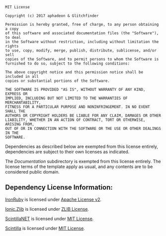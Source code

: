 ```
MIT License

Copyright (c) 2017 aphadeon & Glitchfinder

Permission is hereby granted, free of charge, to any person obtaining a copy
of this software and associated documentation files (the "Software"), to deal
in the Software without restriction, including without limitation the rights
to use, copy, modify, merge, publish, distribute, sublicense, and/or sell
copies of the Software, and to permit persons to whom the Software is
furnished to do so, subject to the following conditions:

The above copyright notice and this permission notice shall be included in all
copies or substantial portions of the Software.

THE SOFTWARE IS PROVIDED "AS IS", WITHOUT WARRANTY OF ANY KIND, EXPRESS OR
IMPLIED, INCLUDING BUT NOT LIMITED TO THE WARRANTIES OF MERCHANTABILITY,
FITNESS FOR A PARTICULAR PURPOSE AND NONINFRINGEMENT. IN NO EVENT SHALL THE
AUTHORS OR COPYRIGHT HOLDERS BE LIABLE FOR ANY CLAIM, DAMAGES OR OTHER
LIABILITY, WHETHER IN AN ACTION OF CONTRACT, TORT OR OTHERWISE, ARISING FROM,
OUT OF OR IN CONNECTION WITH THE SOFTWARE OR THE USE OR OTHER DEALINGS IN THE
SOFTWARE.
```
Dependencies as described below are exempted from this license entirely,  
dependencies are subject to their own licenses as indicated.

The *Documentation* subdirectory is exempted from this license entirely. The 
license terms of the template apply as usual, and any contents are to be 
considered public domain.

Dependency License Information:
-------------------------------

[IronRuby](http://ironruby.net/) 
is licensed under [Apache License v2](http://www.apache.org/licenses/LICENSE-2.0).  

[Ionic.Zlib](https://github.com/jstedfast/Ionic.Zlib) 
is licensed under [ZLIB License](https://github.com/jstedfast/Ionic.Zlib/blob/master/License.zlib.txt).  

[ScintillaNET](https://github.com/jacobslusser/ScintillaNET) 
is licensed under [MIT License](https://github.com/jacobslusser/ScintillaNET/blob/master/LICENSE).  

[Scintilla](http://www.scintilla.org/) 
is licensed under [MIT License](http://www.scintilla.org/License.txt).  
